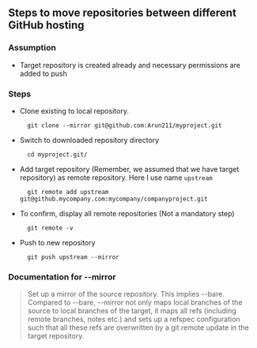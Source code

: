 ## Steps to move repositories between different GitHub hosting

### Assumption

  - Target repository is created already and necessary permissions are added to push

### Steps

  - Clone existing to local repository.

    ```
      git clone --mirror git@github.com:Arun211/myproject.git
    ```

  - Switch to downloaded repository directory

    ```
      cd myproject.git/
    ```

  - Add target repository (Remember, we assumed that we have target repository) as remote repository. Here I use name `upstream`

    ```
      git remote add upstream git@github.mycompany.com:mycompany/companyproject.git
    ```

  - To confirm, display all remote repositories (Not a mandatory step)

    ```
      git remote -v
    ```

  - Push to new repository

    ```
      git push upstream --mirror
    ```

### Documentation for --mirror

> Set up a mirror of the source repository. This implies --bare.
> Compared to --bare, --mirror not only maps local branches of the source to local branches of the target, it maps all refs (including remote branches, notes etc.)
> and sets up a refspec configuration such that all these refs are overwritten by a git remote update in the target repository.

